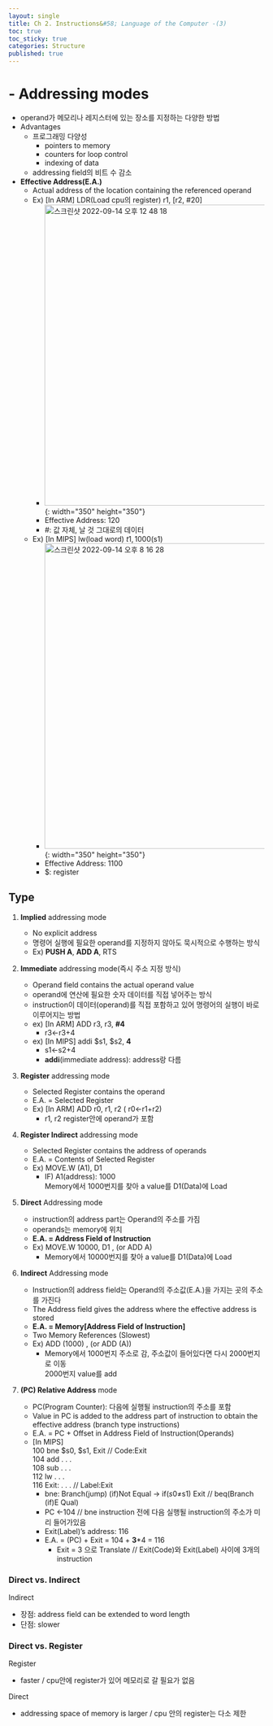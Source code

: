 ```yaml
---
layout: single
title: Ch 2. Instructions&#58; Language of the Computer -(3)
toc: true
toc_sticky: true
categories: Structure
published: true
---
```


# - Addressing modes
* operand가 메모리나 레지스터에 있는 장소를 지정하는 다양한 방법
* Advantages
    * 프로그래밍 다양성
        * pointers to memory
        * counters for loop control
        * indexing of data
    * addressing field의 비트 수 감소
* **Effective Address(E.A.)**
    * Actual address of the location containing the referenced operand
    * Ex) \[In ARM\]  LDR(Load cpu의 register) r1, [r2, #20]
        * <img width="592" alt="스크린샷 2022-09-14 오후 12 48 18" src="https://user-images.githubusercontent.com/63464299/190156153-f3ef6bc6-da03-4e74-968a-9c510f079f4e.png">{: width="350" height="350"}
        * Effective Address: 120
        * #: 값 자체, 날 것 그대로의 데이터
    * Ex) \[In MIPS\]  lw(load word) $t1, 1000($s1)
        * <img width="601" alt="스크린샷 2022-09-14 오후 8 16 28" src="https://user-images.githubusercontent.com/63464299/190156160-1e9df0c9-6359-408a-8a17-de849033c2b0.png">{: width="350" height="350"}
        * Effective Address: 1100
        * $: register

## Type 

1. **Implied** addressing mode 
	* No explicit address
	* 명령어 실행에 필요한 operand를 지정하지 않아도 묵시적으로 수행하는 방식
	* Ex) **PUSH A**, **ADD A**, RTS 
	
2. **Immediate** addressing mode(즉시 주소 지정 방식)
	* Operand field contains the actual operand value 
	* operand에 연산에 필요한 숫자 데이터를 직접 넣어주는 방식
	* instruction이 데이터(operand)를 직접 포함하고 있어 명령어의 실행이 바로 이루어지는 방법
	* ex) \[In ARM\] ADD r3, r3, **#4**
	  * r3←r3+4
	* ex) \[In MIPS\] addi $s1, $s2, **4**
		* s1←s2+4
		* **addi**(immediate address): address랑 다름
		
3. **Register** addressing mode
	* Selected Register contains the operand
	* E.A. = Selected Register
	* Ex) \[In ARM\] ADD r0, r1, r2 ( r0←r1+r2)
		* r1, r2 register안에 operand가 포함
4. **Register Indirect** addressing mode
	* Selected Register contains the address of operands
	* E.A. = Contents of Selected Register
	* Ex) MOVE.W (A1), D1
		* IF) A1(address): 1000<br/>
		 	Memory에서 1000번지를 찾아 a value를 D1(Data)에 Load
5. **Direct** Addressing mode
	* instruction의 address part는 Operand의 주소를 가짐
	* operands는 memory에 위치
	* **E.A. = Address Field of Instruction**
	* Ex) MOVE.W 10000, D1 , (or ADD A)
		* Memory에서 10000번지를 찾아 a value를 D1(Data)에 Load
6. **Indirect** Addressing mode
	* Instruction의 address field는 Operand의 주소값(E.A.)을 가지는 곳의 주소를 가진다
	* The Address field gives the address where the effective address is stored
	* **E.A. = Memory[Address Field of Instruction]**
	* Two Memory References (Slowest)
	* Ex) ADD (1000) , (or ADD (A))
		* Memory에서 1000번지 주소로 감, 주소값이 들어있다면 다시 2000번지로 이동
		   <br/> 2000번지 value를 add
7. **(PC) Relative Address** mode
	* PC(Program Counter): 다음에 실행될 instruction의 주소를 포함
	* Value in PC is added to the address part of instruction to obtain the effective address (branch type instructions)
	* E.A. = PC + Offset in Address Field of Instruction(Operands)
	* \[In MIPS\]<br/>
		100     bne $s0, $s1, Exit // Code:Exit<br/>
    104     add . . .<br/>
		108     sub . . .<br/>
		112     lw  . . .<br/>
		116   Exit: . . . // Label:Exit<br/>
		* bne: Branch(jump) (if)Not Equal → if($s0≠$s1) Exit // beq(Branch (if)E Qual)
		* PC ←104 // bne instruction 전에 다음 실행될 instruction의 주소가 미리 들어가있음
		* Exit(Label)’s address: 116
		* E.A. = (PC) + Exit = 104 + **3***4 = 116
			* Exit = 3 으로 Translate // Exit(Code)와 Exit(Label) 사이에 3개의 instruction

### Direct vs. Indirect
Indirect
* 장점: address field can be extended to word length
* 단점: slower

### Direct vs. Register
Register
* faster / cpu안에 register가 있어 메모리로 갈 필요가 없음<br/>

Direct
* addressing space of memory is larger / cpu 안의 register는 다소 제한

